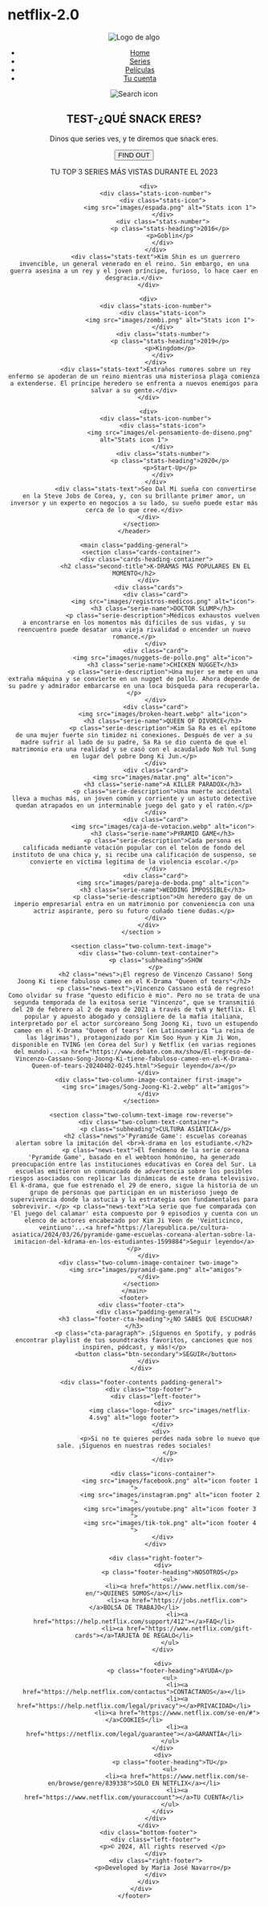 # netflix-2.0

<!DOCTYPE html>
<html>
<head>
    <meta charset='utf-8'>
    <meta http-equiv='X-UA-Compatible' content='IE=edge'>
    <title>Maquetación Web</title>
    <meta name='viewport' content='width=device-width, initial-scale=1'>
    <link rel='stylesheet' type='text/css' media='screen' href='css/maquetacion-css.css'>
    <script src='main.js'></script>
</head>
<body>
   <div class="container">
    <header>
        <nav class="padding-general">
            <div class="logo">
                <img src="images/netflix-4.svg" alt="Logo de algo ">
            </div>
            <div class="navbar">
                <ul>
                    <li><a href="#">Home</a></li>
                    <li><a href="#">Series</a></li>
                    <li><a href="#">Películas</a></li>
                    <li><a href="#">Tu cuenta</a></li>
                </ul>
            </div>
            <div class="search">
                <img src="images/magnifying-glass-solid-white.svg" alt="Search icon">
            </div>
        </nav>
        <section class="hero">
            <div class="hero-contents">
                <h1>TEST-¿QUÉ SNACK ERES?</h1>
                <p class="hero-text">Dinos que series ves, y te diremos que snack eres.</p>
                <button class="btn-primary">FIND OUT</button>
            </div>
        </section>
        <section class="stats padding-general">
            <div>
                <p class="stats-heading">TU TOP 3 SERIES MÁS VISTAS DURANTE EL 2023</p>
            </div>
            
            <div>
                <div class="stats-icon-number">
                    <div class="stats-icon">
                        <img src="images/espada.png" alt="Stats icon 1">
                    </div>
                    <div class="stats-number">
                        <p class="stats-heading">2016</p>
                        <p>Goblin</p>
                    </div>
                </div>
                <div class="stats-text">Kim Shin es un guerrero invencible, un general venerado en el reino. Sin embargo, en una guerra asesina a un rey y el joven príncipe, furioso, lo hace caer en desgracia.</div>
            </div>

            <div>
                <div class="stats-icon-number">
                    <div class="stats-icon">
                        <img src="images/zombi.png" alt="Stats icon 1">
                    </div>
                    <div class="stats-number">
                        <p class="stats-heading">2019</p>
                        <p>Kingdom</p>
                    </div>
                </div>
                <div class="stats-text">Extraños rumores sobre un rey enfermo se apoderan de un reino mientras una misteriosa plaga comienza a extenderse. El príncipe heredero se enfrenta a nuevos enemigos para salvar a su gente.</div>
            </div>

            <div>
                <div class="stats-icon-number">
                    <div class="stats-icon">
                        <img src="images/el-pensamiento-de-diseno.png" alt="Stats icon 1">
                    </div>
                    <div class="stats-number">
                        <p class="stats-heading">2020</p>
                        <p>Start-Up</p>
                    </div>
                </div>
                <div class="stats-text">Seo Dal Mi sueña con convertirse en la Steve Jobs de Corea, y, con su brillante primer amor, un inversor y un experto en negocios a su lado, su sueño puede estar más cerca de lo que cree.</div>
            </div>
        </section>
    </header>

    <main class="padding-general">
        <section class="cards-container">
            <div class="cards-heading-container"> 
                <h2 class="second-title">K-DRAMAS MÁS POPULARES EN EL MOMENTO</h2>
            </div>
            <div class="cards">
                <div class="card">
                    <img src="images/registros-medicos.png" alt="icon">
                    <h3 class="serie-name">DOCTOR SLUMP</h3>
                    <p class="serie-description">Médicos exhaustos vuelven a encontrarse en los momentos más difíciles de sus vidas, y su reencuentro puede desatar una vieja rivalidad o encender un nuevo romance.</p>
                </div>
                <div class="card">
                    <img src="images/nuggets-de-pollo.png" alt="icon">
                    <h3 class="serie-name">CHICKEN NUGGET</h3>
                    <p class="serie-description">Una mujer se mete en una extraña máquina y se convierte en un nugget de pollo. Ahora depende de su padre y admirador embarcarse en una loca búsqueda para recuperarla.</p>
                </div>
                <div class="card">
                    <img src="images/broken-heart.webp" alt="icon">
                    <h3 class="serie-name">QUEEN OF DIVORCE</h3>
                    <p class="serie-description">Kim Sa Ra es el epítome de una mujer fuerte sin timidez ni conexiones. Después de ver a su madre sufrir al lado de su padre, Sa Ra se dio cuenta de que el matrimonio era una realidad y se casó con el acaudalado Noh Yul Sung en lugar del pobre Dong Ki Jun.</p>
                </div>
                <div class="card">
                    <img src="images/matar.png" alt="icon">
                    <h3 class="serie-name">A KILLER PARADOX</h3>
                    <p class="serie-description">Una muerte accidental lleva a muchas más, un joven común y corriente y un astuto detective quedan atrapados en un interminable juego del gato y el ratón.</p>
                </div>
                <div class="card">
                    <img src="images/caja-de-votacion.webp" alt="icon">
                    <h3 class="serie-name">PYRAMID GAME</h3>
                    <p class="serie-description">Cada persona es calificada mediante votación popular con el telón de fondo del instituto de una chica y, si recibe una calificación de suspenso, se convierte en víctima legítima de la violencia escolar.</p>
                </div>
                <div class="card">
                    <img src="images/pareja-de-boda.png" alt="icon">
                    <h3 class="serie-name">WEDDING IMPOSSIBLE</h3>
                    <p class="serie-description">Un heredero gay de un imperio empresarial entra en un matrimonio por conveniencia con una actriz aspirante, pero su futuro cuñado tiene dudas.</p>
                </div>
            </div>
        </section >
        
        <section class="two-column-text-image">
            <div class="two-column-text-container">
                <p class="subheading">SHOW
                </p>
                <h2 class="news">¡El regreso de Vincenzo Cassano! Song Joong Ki tiene fabuloso cameo en el K-Drama "Queen of tears"</h2>
                <p class="news-text">¡Vincenzo Cassano está de regreso! Como olvidar su frase "questo edificio è mio". Pero no se trata de una segunda temporada de la exitosa serie "Vincenzo", que se transmitió del 20 de febrero al 2 de mayo de 2021 a través de tvN y Netflix. El popular y apuesto abogado y consigliere de la mafia italiana, interpretado por el actor surcoreano Song Joong Ki, tuvo un estupendo cameo en el K-Drama "Queen of tears" (en Latinoamérica "La reina de las lágrimas"), protagonizado por Kim Soo Hyun y Kim Ji Won, disponible en TVING (en Corea del Sur) y Netflix (en varias regiones del mundo)...<a href="https://www.debate.com.mx/show/El-regreso-de-Vincenzo-Cassano-Song-Joong-Ki-tiene-fabuloso-cameo-en-el-K-Drama-Queen-of-tears-20240402-0245.html">Seguir leyendo</a></p>
            </div>
            <div class="two-column-image-container first-image">
                <img src="images/Song-Joong-Ki-2.webp" alt="amigos">
            </div>
        </section>
        
        <section class="two-column-text-image row-reverse">
            <div class="two-column-text-container">
                <p class="subheading">CULTURA ASIÁTICA</p>
                <h2 class="news">‘Pyramide Game': escuelas coreanas alertan sobre la imitación del <br>k-drama en los estudiante.</h2>
                <p class="news-text">El fenómeno de la serie coreana 'Pyramide Game', basado en el webtoon homónimo, ha generado preocupación entre las instituciones educativas en Corea del Sur. La escuelas emitieron un comunicado de advertencia sobre los posibles riesgos asociados con replicar las dinámicas de este drama televisivo. El k-drama, que fue estrenado el 29 de enero, sigue la historia de un grupo de personas que participan en un misterioso juego de supervivencia donde la astucia y la estrategia son fundamentales para sobrevivir. </p> <p class="news-text">La serie que fue comparada con 'El juego del calamar' esta compuesto por 9 episodios y cuenta con un elenco de actores encabezado por Kim Ji Yeon de 'Veinticinco, veintiuno'...<a href="https://larepublica.pe/cultura-asiatica/2024/03/26/pyramide-game-escuelas-coreana-alertan-sobre-la-imitacion-del-kdrama-en-los-estudiantes-1599884">Seguir leyendo</a></p>
            </div>
            <div class="two-column-image-container two-image">
                <img src="images/pyramid-game.png" alt="amigos">
            </div>
        </section>
    </main>
    <footer>
        <div class="footer-cta">
            <div class="padding-general">
                <h3 class="footer-cta-heading">¿NO SABES QUE ESCUCHAR?</h3>
                <p class="cta-paragraph"> ¡Síguenos en Spotify, y podrás encontrar playlist de tus soundtracks favoritos, canciones que nos inspiren, pódcast, y más!</p>
                <button class="btn-secondary">SEGUIR</button>
            </div>
        </div>

        <div class="footer-contents padding-general">
            <div class="top-footer">
                <div class="left-footer">
                    <div>
                        <img class="logo-footer" src="images/netflix-4.svg" alt="logo footer">
                    </div>
                    <div> 
                        <p>Si no te quieres perdes nada sobre lo nuevo que sale. ¡Síguenos en nuestras redes sociales!
                        </p>
                    </div>

                    <div class="icons-container">
                        <img src="images/facebook.png" alt="icon footer 1 ">
                        <img src="images/instagram.png" alt="icon footer 2 ">
                        <img src="images/youtube.png" alt="icon footer 3 ">
                        <img src="images/tik-tok.png" alt="icon footer 4 ">
                    </div>
                </div>

                <div class="right-footer">
                    <div>
                        <p class="footer-heading">NOSOTROS</p>
                        <ul>
                            <li><a href="https://www.netflix.com/se-en/">QUIENES SOMOS</a></li>
                            <li><a href="https://jobs.netflix.com"></a>BOLSA DE TRABAJO</li>
                            <li><a href="https://help.netflix.com/support/412"></a>FAQ</li>
                            <li><a href="https://www.netflix.com/gift-cards"></a>TARJETA DE REGALO</li>
                        </ul>
                    </div>
                    
                    <div>
                        <p class="footer-heading">AYUDA</p>
                        <ul>
                            <li><a href="https://help.netflix.com/contactus">CONTACTANOS</a></li>
                            <li><a href="https://help.netflix.com/legal/privacy"></a>PRIVACIDAD</li>
                            <li><a href="https://www.netflix.com/se-en/#"></a>COOKIES</li>
                            <li><a href="https://netflix.com/legal/guarantee"></a>GARANTÍA</li>
                        </ul>
                    </div>
                    <div>
                        <p class="footer-heading">TU</p>
                        <ul>
                            <li><a href="https://www.netflix.com/se-en/browse/genre/839338">SOLO EN NETFLIX</a></li>
                            <li><a href="https://www.netflix.com/youraccount"></a>TU CUENTA</li>
                        </ul>
                    </div>
                </div>
            </div>
            <div class="bottom-footer">
                <div class="left-footer">
                    <p>©️ 2024, All rights reserved </p>
                </div>
                <div class="right-footer">
                    <p>Developed by María José Navarro</p>
                </div>
            </div>
        </div>
    </footer>
   </div>
</body>
</html>

